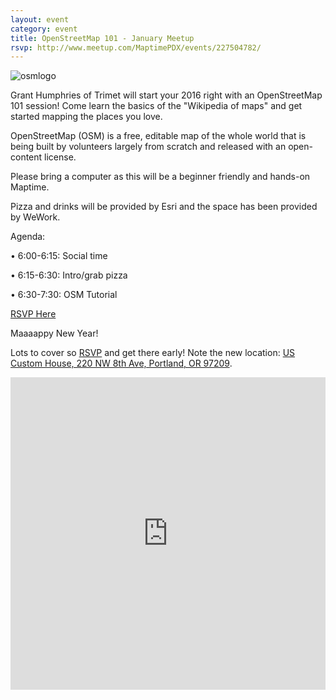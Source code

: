 ```yaml
---
layout: event
category: event
title: OpenStreetMap 101 - January Meetup
rsvp: http://www.meetup.com/MaptimePDX/events/227504782/
---
```


![osmlogo](https://cloud.githubusercontent.com/assets/3945073/12255746/060f17a0-b8ac-11e5-9a29-cb24f213bddf.png)

Grant Humphries of Trimet will start your 2016 right with an OpenStreetMap 101 session! Come learn the basics of the "Wikipedia of maps" and get started mapping the places you love.

OpenStreetMap (OSM) is a free, editable map of the whole world that is being built by volunteers largely from scratch and released with an open-content license.

Please bring a computer as this will be a beginner friendly and hands-on Maptime.

Pizza and drinks will be provided by Esri and the space has been provided by WeWork.

Agenda:

• 6:00-6:15: Social time

• 6:15-6:30: Intro/grab pizza

• 6:30-7:30:  OSM Tutorial

[RSVP Here](http://www.meetup.com/MaptimePDX/events/227504782/)

Maaaappy New Year!

Lots to cover so [RSVP](http://www.meetup.com/MaptimePDX/events/227504782/) and get there early! Note the new location:
[US Custom House, 220 NW 8th Ave, Portland, OR 97209](https://a.tiles.mapbox.com/v4/manny.o1m3pg2k/page.html?access_token=pk.eyJ1IjoibWFubnkiLCJhIjoiMzBCNHFQUSJ9.VQQ9ZSW7viFT1yLhLiWLSA#17/45.52477/-122.67821).

<iframe width='100%' height='500px' frameBorder='0' src='https://a.tiles.mapbox.com/v4/manny.o1m3pg2k/attribution,zoompan,zoomwheel,geocoder,share.html?access_token=pk.eyJ1IjoibWFubnkiLCJhIjoiMzBCNHFQUSJ9.VQQ9ZSW7viFT1yLhLiWLSA'></iframe>
